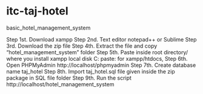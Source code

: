 # itc-taj-hotel
basic_hotel_management_system 



Step 1st. Download xampp 
Step 2nd. Text editor notepad++ or Sublime 
Step 3rd. Download the zip file 
Step 4th. Extract the file and copy “hotel_management_system” folder 
Step 5th. Paste inside root directory/ where you install xampp local disk C: paste: for xampp/htdocs, 
Step 6th. Open PHPMyAdmin http://localhost/phpmyadmin 
Step 7th. Create database name taj_hotel 
Step 8th. Import taj_hotel.sql file given inside the zip package in SQL file folder 
Step 9th. Run the script http://localhost/hotel_management_system

